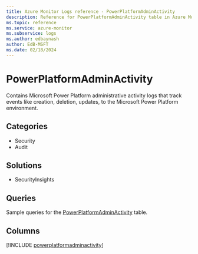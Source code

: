 ```yaml
---
title: Azure Monitor Logs reference - PowerPlatformAdminActivity
description: Reference for PowerPlatformAdminActivity table in Azure Monitor Logs.
ms.topic: reference
ms.service: azure-monitor
ms.subservice: logs
ms.author: edbaynash
author: EdB-MSFT
ms.date: 02/18/2024
---
```


# PowerPlatformAdminActivity

Contains Microsoft Power Platform administrative activity logs that track events like creation, deletion, updates, to the Microsoft Power Platform environment.


## Categories

- Security
- Audit

## Solutions

- SecurityInsights

## Queries

 Sample queries for the [PowerPlatformAdminActivity](../queries/powerplatformadminactivity.md) table.


## Columns
  
[!INCLUDE [powerplatformadminactivity](.././tables/includes/powerplatformadminactivity-include.md)]
